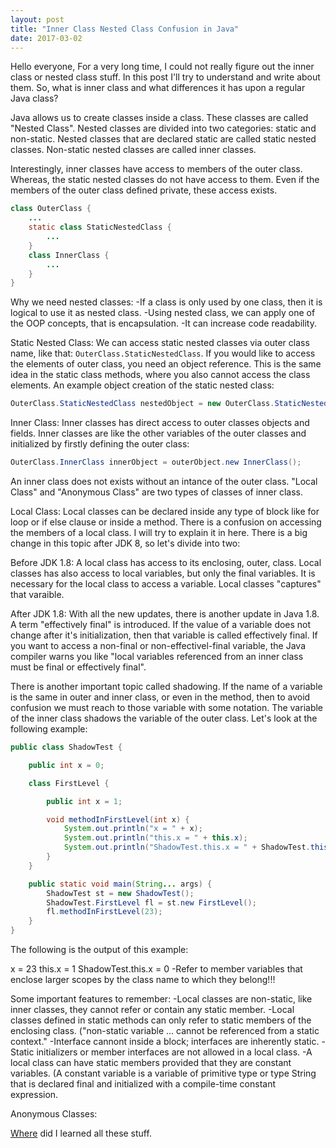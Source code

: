 ```yaml
---
layout: post
title: "Inner Class Nested Class Confusion in Java"
date: 2017-03-02
---
```


Hello everyone,
For a very long time, I could not really figure out the inner class or nested class stuff. In this post I'll try to understand and 
write about them. So, what is inner class and what differences it has upon a regular Java class?

Java allows us to create classes inside a class. These classes are called "Nested Class". Nested classes are divided into two categories: 
static and non-static. Nested classes that are declared static are called static nested classes. Non-static nested classes are called 
inner classes.

Interestingly, inner classes have access to members of the outer class. Whereas, the static nested classes do not have access to them.
Even if the members of the outer class defined private, these access exists. 

```java
class OuterClass {
    ...
    static class StaticNestedClass {
        ...
    }
    class InnerClass {
        ...
    }
}
```

Why we need nested classes:
-If a class is only used by one class, then it is logical to use it as nested class.
-Using nested class, we can apply one of the OOP concepts, that is encapsulation. 
-It can increase code readability.

Static Nested Class:
We can access static nested classes via outer class name, like that: ``` OuterClass.StaticNestedClass ```. If you would like to 
access the elements of outer class, you need an object reference. This is the same idea in the static class methods, where you also
cannot access the class elements. An example object creation of the static nested class:

```java
OuterClass.StaticNestedClass nestedObject = new OuterClass.StaticNestedClass();
```

Inner Class:
Inner classes has direct access to outer classes objects and fields. Inner classes are like the other variables of the outer classes 
and initialized by firstly defining the outer class: 
```java
OuterClass.InnerClass innerObject = outerObject.new InnerClass();
```
An inner class does not exists without an intance of the outer class. "Local Class" and "Anonymous Class" are two types of classes 
of inner class.

Local Class: 
Local classes can be declared inside any type of block like for loop or if else clause or inside a method. There is a confusion on
accessing the members of a local class. I will try to explain it in here. There is a big change in this topic after JDK 8, so let's divide into two:

Before JDK 1.8:
A local class has access to its enclosing, outer, class. Local classes has also access to local variables, but only the final variables. It is necessary for the local class to access a variable. Local classes "captures" that varaible.

After JDK 1.8:
With all the new updates, there is another update in Java 1.8. A term "effectively final" is introduced. If the value of a variable does not change after it's initialization, then that variable is called effectively final. If you want to access a non-final or non-effectivel-final variable, the Java compiler warns you like "local variables referenced from an inner class must be final or effectively final". 

There is another important topic called shadowing. If the name of a variable is the same in outer and inner class, or even in the method, then to avoid confusion we must reach to those variable with some notation. The variable of the inner class shadows the variable of the outer class. Let's look at the following example:
```java
public class ShadowTest {

    public int x = 0;

    class FirstLevel {

        public int x = 1;

        void methodInFirstLevel(int x) {
            System.out.println("x = " + x);
            System.out.println("this.x = " + this.x);
            System.out.println("ShadowTest.this.x = " + ShadowTest.this.x);
        }
    }

    public static void main(String... args) {
        ShadowTest st = new ShadowTest();
        ShadowTest.FirstLevel fl = st.new FirstLevel();
        fl.methodInFirstLevel(23);
    }
}
```
The following is the output of this example:

x = 23
this.x = 1
ShadowTest.this.x = 0
-Refer to member variables that enclose larger scopes by the class name to which they belong!!!

Some important features to remember:
-Local classes are non-static, like inner classes, they cannot refer or contain any static member.
-Local classes defined in static methods can only refer to static members of the enclosing class. ("non-static variable ... cannot be referenced from a static context."
-Interface cannont  inside a block; interfaces are inherently static.
-Static initializers or member interfaces are not allowed in a local class.
-A local class can have static members provided that they are constant variables. (A constant variable is a variable of primitive type or type String that is declared final and initialized with a compile-time constant expression. 

Anonymous Classes:


<a href="http://docs.oracle.com/javase/tutorial/java/javaOO/nested.html">Where</a> did I learned all these stuff. 
